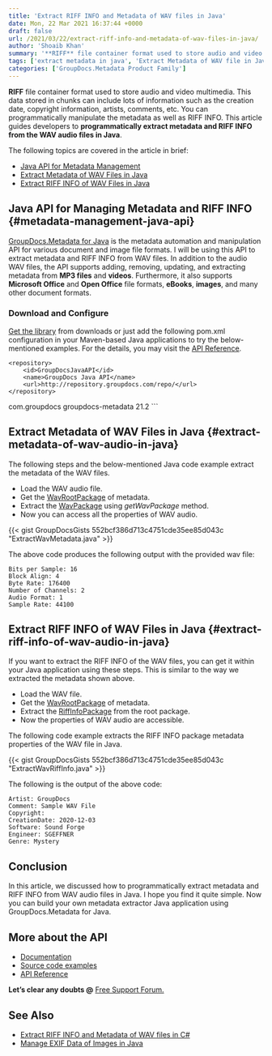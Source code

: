 ```yaml
---
title: 'Extract RIFF INFO and Metadata of WAV files in Java'
date: Mon, 22 Mar 2021 16:37:44 +0000
draft: false
url: /2021/03/22/extract-riff-info-and-metadata-of-wav-files-in-java/
author: 'Shoaib Khan'
summary: '**RIFF** file container format used to store audio and video multimedia. This data stored in chunks can include lots of information such as the creation date, copyright information, artists, comments, etc. You can programmatically manipulate the metadata as well as RIFF INFO. This article guides developers to **programmatically extract metadata and RIFF INFO from the WAV audio files in Java**.'
tags: ['extract metadata in java', 'Extract Metadata of WAV file in Java', 'Extract RIFF INFO of WAV in Java', ]
categories: ['GroupDocs.Metadata Product Family']
---
```


**RIFF** file container format used to store audio and video multimedia. This data stored in chunks can include lots of information such as the creation date, copyright information, artists, comments, etc. You can programmatically manipulate the metadata as well as RIFF INFO. This article guides developers to **programmatically extract metadata and RIFF INFO from the WAV audio files in Java**.

The following topics are covered in the article in brief:

*   [Java API for Metadata Management](#metadata-management-java-api)
*   [Extract Metadata of WAV Files in Java](#extract-metadata-of-wav-audio-in-java)
*   [Extract RIFF INFO of WAV Files in Java](#extract-riff-info-of-wav-audio-in-java)

## Java API for Managing Metadata and RIFF INFO {#metadata-management-java-api}

[GroupDocs.Metadata for Java](https://products.groupdocs.com/metadata/java) is the metadata automation and manipulation API for various document and image file formats. I will be using this API to extract metadata and RIFF INFO from WAV files. In addition to the audio WAV files, the API supports adding, removing, updating, and extracting metadata from **MP3 files** and **videos**. Furthermore, it also supports **Microsoft Office** and **Open Office** file formats, **eBooks**, **images**, and many other document formats.

### Download and Configure

[Get the library](https://downloads.groupdocs.com/metadata/java) from downloads or just add the following pom.xml configuration in your Maven-based Java applications to try the below-mentioned examples. For the details, you may visit the [API Reference](https://apireference.groupdocs.com/metadata/java).

```
<repository>
	<id>GroupDocsJavaAPI</id>
	<name>GroupDocs Java API</name>
	<url>http://repository.groupdocs.com/repo/</url>
</repository>
``````
<dependency>
        <groupId>com.groupdocs</groupId>
        <artifactId>groupdocs-metadata</artifactId>
        <version>21.2</version> 
</dependency>
```

## Extract Metadata of WAV Files in Java {#extract-metadata-of-wav-audio-in-java}

The following steps and the below-mentioned Java code example extract the metadata of the WAV files.

*   Load the WAV audio file.
*   Get the [WavRootPackage](https://apireference.groupdocs.com/metadata/java/com.groupdocs.metadata.core/WavRootPackage) of metadata.
*   Extract the [WavPackage](https://apireference.groupdocs.com/metadata/java/com.groupdocs.metadata.core/WavPackage) using _getWavPackage_ method.
*   Now you can access all the properties of WAV audio.

{{< gist GroupDocsGists 552bcf386d713c4751cde35ee85d043c "ExtractWavMetadata.java" >}}

The above code produces the following output with the provided wav file:

```
Bits per Sample: 16
Block Align: 4
Byte Rate: 176400
Number of Channels: 2
Audio Format: 1
Sample Rate: 44100
```

## Extract RIFF INFO of WAV Files in Java {#extract-riff-info-of-wav-audio-in-java}

If you want to extract the RIFF INFO of the WAV files, you can get it within your Java application using these steps. This is similar to the way we extracted the metadata shown above.

*   Load the WAV file.
*   Get the [WavRootPackage](https://apireference.groupdocs.com/metadata/java/com.groupdocs.metadata.core/WavRootPackage) of metadata.
*   Extract the [RiffInfoPackage](https://apireference.groupdocs.com/metadata/java/com.groupdocs.metadata.core/RiffInfoPackage) from the root package.
*   Now the properties of WAV audio are accessible.

The following code example extracts the RIFF INFO package metadata properties of the WAV file in Java.

{{< gist GroupDocsGists 552bcf386d713c4751cde35ee85d043c "ExtractWavRiffInfo.java" >}}

The following is the output of the above code:

```
Artist: GroupDocs 
Comment: Sample WAV File
Copyright: 
CreationDate: 2020-12-03
Software: Sound Forge
Engineer: SGEFFNER
Genre: Mystery
```

## Conclusion

In this article, we discussed how to programmatically extract metadata and RIFF INFO from WAV audio files in Java. I hope you find it quite simple. Now you can build your own metadata extractor Java application using GroupDocs.Metadata for Java.

## More about the API

*   [Documentation](https://docs.groupdocs.com/metadata/java/)
*   [Source code examples](https://github.com/groupdocs-metadata/GroupDocs.Metadata-for-Java)
*   [API Reference](https://apireference.groupdocs.com/metadata/java)

**Let’s clear any doubts @** [Free Support Forum.](https://forum.groupdocs.com/c/metadata)

## See Also

*   [Extract RIFF INFO and Metadata of WAV files in C#](https://blog.groupdocs.com/2021/03/05/extract-riff-info-and-metadata-of-wav-files-in-csharp/)
*   [Manage EXIF Data of Images in Java](https://blog.groupdocs.com/2020/05/12/handle-exif-data-of-jpg-png-webp-images-in-java/)




